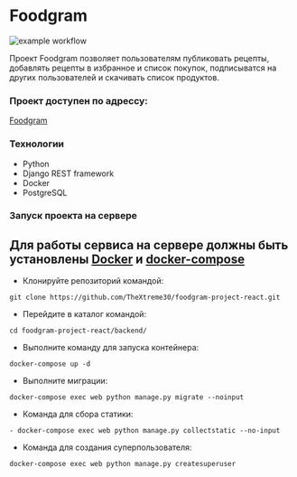 # Foodgram
![example workflow](https://github.com/TheXtreme30/foodgram-project-react/actions/workflows/main.yml/badge.svg)

Проект Foodgram позволяет пользователям публиковать рецепты, добавлять рецепты в избранное и список покупок, подписыватся на других пользователей и скачивать список продуктов.

### Проект доступен по адрессу:
[Foodgram](http://84.201.155.11/)

### Технологии
- Python
- Django REST framework
- Docker
- PostgreSQL


### Запуск проекта на сервере
## Для работы сервиса на сервере должны быть установлены [Docker](https://www.docker.com) и [docker-compose](https://docs.docker.com/compose/install/)
- Клонируйте репозиторий командой:
```
git clone https://github.com/TheXtreme30/foodgram-project-react.git
``` 
- Перейдите в каталог командой:
```
cd foodgram-project-react/backend/
``` 
- Выполните команду для запуска контейнера:
```
docker-compose up -d
``` 
- Выполните миграции:
```
docker-compose exec web python manage.py migrate --noinput
``` 
- Команда для сбора статики:
```
- docker-compose exec web python manage.py collectstatic --no-input
``` 
- Команда для создания суперпользователя:
```
docker-compose exec web python manage.py createsuperuser
``` 
